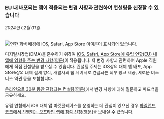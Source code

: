 <!-- ### MySkills
BootStrap & React.js  
<img src="https://img.shields.io/badge/HTML5-E34F26?style=flat-square&logo=HTML5&logoColor=white"/></a>
<img src="https://img.shields.io/badge/CSS3-1572B6?style=flat-square&logo=CSS3&logoColor=white"/></a>
<img src="https://img.shields.io/badge/JavaScript-F7DF1E?style=flat-square&logo=JavaScript&logoColor=white"/></a>
<img src="https://img.shields.io/badge/React.js-1E8CBE?style=flat-square&logo=JavaScript&logoColor=white"/></a>   -->

<!-- Android & IOS  
<img src="https://img.shields.io/badge/Java-007396?style=flat-square&logo=Java&logoColor=white"/></a>
<img src="https://img.shields.io/badge/Swift-F05138?style=flat-square&logo=Swift&logoColor=white"/></a> -->
<!-- 
Languages  
<img src="https://img.shields.io/badge/C-A8B9CC?style=flat-square&logo=C&logoColor=white"/></a>
<img src="https://img.shields.io/badge/C++-00599C?style=flat-square&logo=C%2B%2B&logoColor=white"/></a>
<img src="https://img.shields.io/badge/Python-3776AB?style=flat-square&logo=Python&logoColor=white"/></a>

algorithms  
<img src="https://img.shields.io/badge/Baekjoon-Gold4-gold?style=flat-square&labelColor=004088"/></a> -->
<!-- 
Contact  
[<img src="https://img.shields.io/badge/l06094@gmail.com-EA4335?style=flat-square&logo=Gmail&logoColor=white"/>](l06094@gmail.com)
<a href="dlwjsgml02@naver.com"><img src="https://img.shields.io/badge/dlwjsgml02@naver.com-0ABF53?style=flat-square&logo=Nintendo&logoColor=white"/></a>
<img src="https://img.shields.io/badge/jeon__hui__22-E4405F?style=flat-square&logo=Instagram&logoColor=white"/></a>  

---
![Top Langs](https://github-readme-stats.vercel.app/api/top-langs/?username=6810779s&layout=compact&theme=algolia) 

![Jeonhui's GitHub stats](https://github-readme-stats.vercel.app/api?username=Jeonhui&show_icons=true&theme=algolia)  
 -->

<!-- [![Solved.ac
프로필](http://mazassumnida.wtf/api/v2/generate_badge?boj=whas02)](https://solved.ac/whas02)  

# IOS developer News -->

<!--
 <pre>
    ___  _______   ________  ________   ___  ___  ___  ___  ___     
   |\  \|\  ___ \ |\   __  \|\   ___  \|\  \|\  \|\  \|\  \|\  \    
   \ \  \ \   __/|\ \  \|\  \ \  \\ \  \ \  \\\  \ \  \\\  \ \  \   
 __ \ \  \ \  \_|/_\ \  \\\  \ \  \\ \  \ \   __  \ \  \\\  \ \  \  
|\  \\_\  \ \  \_|\ \ \  \\\  \ \  \\ \  \ \  \ \  \ \  \\\  \ \  \ 
\ \________\ \_______\ \_______\ \__\\ \__\ \__\ \__\ \_______\ \__\
 \|________|\|_______|\|_______|\|__| \|__|\|__|\|__|\|_______|\|__|</pre>
                                                          
                                                                    
-->                                                                    
###  EU 내 배포되는 앱에 적용되는 변경 사항과 관련하여 컨설팅을 신청할 수 있습니다  
###### 2024년 02월 01일  
<div class="article-text"><div class="inline-article-image"><img alt="연한 회색 배경에 iOS, Safari, App Store 아이콘이 표시되어 있습니다." data-hires="false" data-img-dark="https://devimages-cdn.apple.com/wwdc-services/articles/images/08ABFE8E-D432-470C-8495-7115CE2EDF43/2048.jpeg" src="https://devimages-cdn.apple.com/wwdc-services/articles/images/08ABFE8E-D432-470C-8495-7115CE2EDF43/2048.jpeg"/></div><p>디지털시장법(DMA)을 준수하기 위하여 <a href="https://developer.apple.com/kr/support/dma-and-apps-in-the-eu/">iOS, Safari, App Store에 유럽 연합(EU) 내 앱에 영향을 주는 변경 사항(영문)</a>이 적용됩니다. 이 변경 사항과 관련하여 Apple 직원에게 직접 컨설팅을 받으실 수 있습니다. 컨설팅 주제는 iOS상의 대체 앱 배포, App Store상의 대체 결제 방식, 개발자의 웹 페이지로 연결되는 외부 링크 제공, 새로운 비즈니스 약관 등을 포함합니다.</p><p><a href="https://developer.apple.com/events/view/upcoming-events?q=Request%20a%20consultation%20about%20the%20changes%20to%20apps%20distributed%20in%20the%20European%20Union">온라인으로 30분 동안 진행되는 컨설팅(영문)</a>에서 변경 사항에 대해 질문하고 피드백을 공유하세요. </p><p>유럽 연합에서 iOS 대체 앱 마켓플레이스를 운영하는 데 관심이 있으신 경우 <a href="https://developer.apple.com/events/view/YPSJWYLD6P/dashboard">아일랜드 코크에서 진행되는 오프라인 랩에 참여 신청(영문)</a>을 보내실 수 있습니다.</p></div>